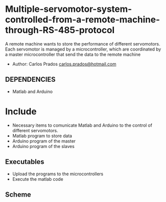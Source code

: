 # Multiple-servomotor-system-controlled-from-a-remote-machine-through-RS-485-protocol

A remote machine wants to store the performance of different servomotors. Each servomotor is managed by a microcontroller, which are coordinated by a master microcontroller that send the data to the remote machine

* Author: Carlos Prados <carlos.prados@hotmail.com>


## DEPENDENCIES

- Matlab and Arduino


# Include

- Necessary items to comunicate Matlab and Arduino to the control of different servomotors.
- Matlab program to store data
- Arduino program of the master
- Arduino program of the slaves


## Executables

- Upload the programs to the microcontrollers
- Execute the matlab code

## Scheme

